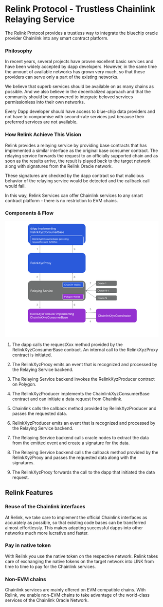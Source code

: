 # Relink Protocol - Trustless Chainlink Relaying Service

The Relink Protocol provides a trustless way to integrate the bluechip oracle provider Chainlink into any smart contract platform.

### Philosophy

In recent years, several projects have proven excellent basic services and have been widely accepted by dapp developers. However, in the same time the amount of available networks has grown very much, so that these providers can serve only a part of the existing networks.

We believe that superb services should be available on as many chains as possible. And we also believe in the decentralized approach and that the community should be empowered to integrate beloved services permissionless into their own networks.

Every Dapp developer should have access to blue-chip data providers and not have to compromise with second-rate services just because their preferred services are not available.

### How Relink Achieve This Vision

Relink provides a relaying service by providing base contracts that has implemented a similar interface as the original base consumer contract. The relaying service forwards the request to an officially supported chain and as soon as the results arrive, the result is played back to the target network along with signatures from the Relink Oracle network.

These signatures are checked by the dapp contract so that malicious behavior of the relaying service would be detected and the callback call would fail.

In this way, Relink Services can offer Chainlink services to any smart contract platform - there is no restriction to EVM chains.

### Components & Flow

![Alt text](https://github.com/RelinkServices/.github/blob/main/Relink%20Architecture.png?raw=true)

1. The dapp calls the requestXxx method provided by the RelinkXyzConsumerBase contract. An internal call to the RelinkXyzProxy contract is initiated.

2. The RelinkXyzProxy emits an event that is recognized and processed by the Relaying Service backend.

3. The Relaying Service backend invokes the RelinkXyzProducer contract on Polygon.

4. The RelinkXyzProducer implements the ChainlinkXyzConsumerBase contract and can initiate a data request from Chainlink.

5. Chainlink calls the callback method provided by RelinkXyzProducer and passes the requested data.

6. RelinkXyzProducer emits an event that is recognized and processed by the Relaying Service backend.

7. The Relaying Service backend calls oracle nodes to extract the data from the emitted event and create a signature for the data.

8. The Relaying Service backend calls the callback method provided by the RelinkXyzProxy and passes the requested data along with the signatures.

9. The RelinkXyzProxy forwards the call to the dapp that initiated the data request.

## Relink Features

### Reuse of the Chainlink interfaces

At Relink, we take care to implement the official Chainlink interfaces as accurately as possible, so that existing code bases can be transferred almost effortlessly. This makes adapting successful dapps into other networks much more lucrative and faster.

### Pay in native token

With Relink you use the native token on the respective network. Relink takes care of exchanging the native tokens on the target network into LINK from time to time to pay for the Chainlink services.

### Non-EVM chains

Chainlink services are mainly offered on EVM compatible chains. With Relink, we enable non-EVM chains to take advantage of the world-class services of the Chainlink Oracle Network.
